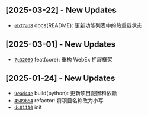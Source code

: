 
## [2025-03-22] - New Updates
- [`eb37ad8`](eb37ad8c6e3c94b90db31e86544002bec73f8616) docs(README): 更新功能列表中的热重载状态

## [2025-03-01] - New Updates
- [`7c32069`](7c32069ffd1cb4329172bc12388c263c137ee5e0) feat(core): 重构 WebEx 扩展框架

## [2025-01-24] - New Updates
- [`9ead44e`](9ead44e81f9288a833662a33c1f9a74e50bfaa53) build(python): 更新项目配置和依赖
- [`4589b64`](4589b642fe46900a7f58cf39e4d49e6ac7bc387d) refactor: 将项目名称改为小写
- [`dc81110`](dc81110febeca43c9fa5d92058495ff05e107b62) init
